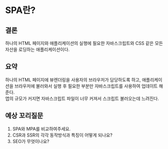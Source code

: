 # SPA란?

## 결론
하나의 HTML 페이지와 애플리케이션의 실행에 필요한 자바스크립트와 CSS 같은 모든 자산을 로딩하는 애플리케이션이다.

## 요약
하나의 HTML 페이지에 뷰렌더링을 사용자의 브라우저가 담당하도록 하고, 애플리케이션을 브라우저에 불러와서 실행 후 필요한 부분만 자바스크립트를 사용하여 업데이트 해준다.<br/>
앱의 규모가 커지면 자바스크립트 파일이 너무 커져서 스크립트 불러오는데 느려진다.

## 예상 꼬리질문
1. SPA와 MPA를 비교하여주세요.
2. CSR과 SSR의 각각 동작방식과 특징이 어떻게 되나요?
3. SEO가 무엇이나요?
